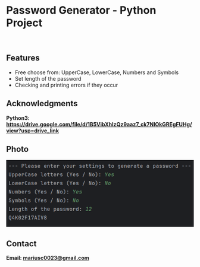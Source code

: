 <h1>Password Generator - Python Project</h1>
<br>
<h2>Features</h2>
<ul>
    <li> Free choose from: UpperCase, LowerCase, Numbers and Symbols</li>
    <li> Set length of the password </li>
    <li>Checking and printing errors if they occur</li>
    
</ul>


<h2>Acknowledgments</h2>

<b> Python3: https://drive.google.com/file/d/1B5VibXhlzQz9aaz7_ck7NlOkGREgFUHg/view?usp=drive_link <b>
<br>

<h2>Photo</h2>
<img src="image.png">
<br>

<h2>Contact</h2>

<b> Email: mariusc0023@gmail.com </b>
